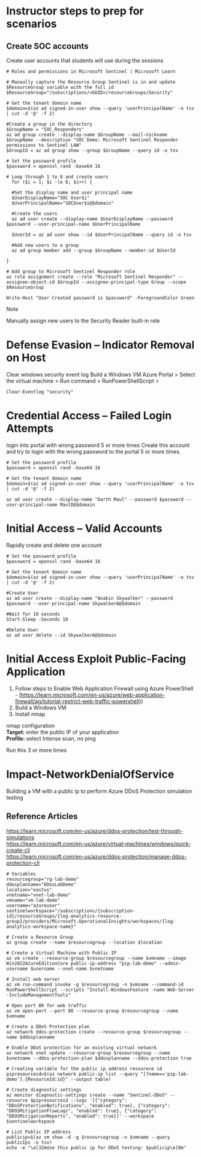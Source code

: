 # Instructor steps to prep for scenarios

## Create SOC accounts
Create user accounts that students will use during the sessions

```console
# Roles and permissions in Microsoft Sentinel | Microsoft Learn

# Manaully capture the Resource Group Sentinel is in and update $ResourceGroup variable with the full id
$ResourceGroup="/subscriptions/<GUID>/resourceGroups/Security"

# Get the tenant domain name
$domain=$(az ad signed-in-user show --query 'userPrincipalName' -o tsv | cut -d '@' -f 2)

#Create a group in the directory
$GroupName = "SOC_Responders"
az ad group create --display-name $GroupName --mail-nickname $GroupName --description "SOC Demo: Microsoft Sentinel Responder permissions to Sentinel LAW"
$GroupId = az ad group show --group $GroupName --query id -o tsv

# Set the password profile
$password = openssl rand -base64 16

# Loop through 1 to 8 and create users
  for ($i = 1; $i -le 8; $i++) {
  
  #Set the display name and user principal name
  $UserDisplayName="SOC User$i"
  $UserPrincipalName="SOCUser$i@$domain"
  
  #Create the users
  az ad user create --display-name $UserDisplayName --password $password --user-principal-name $UserPrincipalName
 
  $UserId = az ad user show --id $UserPrincipalName --query id -o tsv

  #Add new users to a group
  az ad group member add --group $GroupName --member-id $UserId

}

# Add group to Microsoft Sentinel Responder role
az role assignment create --role "Microsoft Sentinel Responder" --assignee-object-id $GroupId --assignee-principal-type Group --scope $ResourceGroup

Write-Host "User Created password is $password" -ForegroundColor Green
```
> [!NOTE]
> Manually assign new users to the Security Reader built-in role

# Defense Evasion – Indicator Removal on Host
Clear windows security event log
Build a Windows VM
Azure Portal > Select the virtual machine > Run command > RunPowerShellScript > 

```console
Clear-Eventlog "security"
```

# Credential Access – Failed Login Attempts
login into portal with wrong password 5 or more times
Create this account and try to login with the wrong password to the portal 5 or more times.

```console
# Set the password profile
$password = openssl rand -base64 16

# Get the tenant domain name
$domain=$(az ad signed-in-user show --query 'userPrincipalName' -o tsv | cut -d '@' -f 2)

az ad user create --display-name "Darth Maul" --password $password --user-principal-name MaulD@$domain
```

# Initial Access – Valid Accounts
Rapidly create and delete one account

```console
# Set the password profile
$password = openssl rand -base64 16

# Get the tenant domain name
$domain=$(az ad signed-in-user show --query 'userPrincipalName' -o tsv | cut -d '@' -f 2)

#Create User
az ad user create --display-name "Anakin Skywalker" --password $password --user-principal-name SkywalkerA@$domain

#Wait for 10 seconds
Start-Sleep -Seconds 10

#Delete User
az ad user delete --id SkywalkerA@$domain
```

# Initial Access Exploit Public-Facing Application
1. Follow steps to Enable Web Application Firewall using Azure PowerShell - [https://learn.microsoft.com/en-us/azure/web-application-firewall/ag/tutorial-restrict-web-traffic-powershell)) <br />
2. Build a Windows VM
3. Install nmap

nmap configuration <br />
**Target:** enter the public IP of your application <br />
**Profile:** select Intense scan, no ping <br />

Run this 3 or more times <br />

# Impact-NetworkDenialOfService

Building a VM with a public ip to perform Azure DDoS Protection simulation testing

## Reference Articles
https://learn.microsoft.com/en-us/azure/ddos-protection/test-through-simulations <br />
https://learn.microsoft.com/en-us/azure/virtual-machines/windows/quick-create-cli  <br />
https://learn.microsoft.com/en-us/azure/ddos-protection/manage-ddos-protection-cli

```console
# Variables
resourcegroup="rg-lab-demo"
ddosplanname="DDosLabDemo"
location="eastus"
vnetname="vnet-lab-demo"
vmname="vm-lab-demo"
username="azureuser"
sentinelworkspace="/subscriptions/{subscription-id}/resourceGroups/{log-analytics-resource-group}/providers/Microsoft.OperationalInsights/workspaces/{log-analytics-workspace-name}"

# Create a Resource Group
az group create --name $resourcegroup --location $location

# Create a Virtual Machine with Public IP
az vm create --resource-group $resourcegroup --name $vmname --image Win2022AzureEditionCore public-ip-address "pip-lab-demo" --admin-username $username --vnet-name $vnetname

# Install web server
az vm run-command invoke -g $resourcegroup -n $vmname --command-id RunPowerShellScript --scripts "Install-WindowsFeature -name Web-Server -IncludeManagementTools"

# Open port 80 for web traffic
az vm open-port --port 80 --resource-group $resourcegroup --name $vmname

# Create a DDoS Protection plan
az network ddos-protection create --resource-group $resourcegroup --name $ddosplanname

# Enable DDoS protection for an existing virtual network
az network vnet update --resource-group $resourcegroup --name $vnetname --ddos-protection-plan $ddosplanname --ddos-protection true

# Creating variable for the public ip address resourece id
pipresourceid=$(az network public-ip list --query "[?name=='pip-lab-demo'].{ResourceId:id}" --output table)

# Create diagnostic settings
az monitor diagnostic-settings create --name "Sentinel-DDoS" --resource $pipresourceid --logs '[{"category": "DDoSProtectionNotifications", "enabled": true}, {"category": "DDOSMitigationFlowLogs", "enabled": true}, {"category": "DDOSMitigationReports", "enabled": true}]' --workspace $sentinelworkspace

# List Public IP address
publicip=$(az vm show -d -g $resourcegroup -n $vmname --query publicIps -o tsv)
echo -e "\e[32mUse this public ip for DDoS testing: $publicip\e[0m"
```
